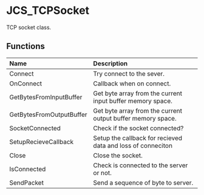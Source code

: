# JCS_TCPSocket

TCP socket class.

## Functions

| Name                     | Description                                                 |
|:-------------------------|:------------------------------------------------------------|
| Connect                  | Try connect to the sever.                                   |
| OnConnect                | Callback when on connect.                                   |
| GetBytesFromInputBuffer  | Get byte array from the current input buffer memory space.  |
| GetBytesFromOutputBuffer | Get byte array from the current output buffer memory space. |
| SocketConnected          | Check if the socket connected?                              |
| SetupRecieveCallback     | Setup the callback for recieved data and loss of conneciton |
| Close                    | Close the socket.                                           |
| IsConnected              | Check is connected to the server or not.                    |
| SendPacket               | Send a sequence of byte to server.                          |
